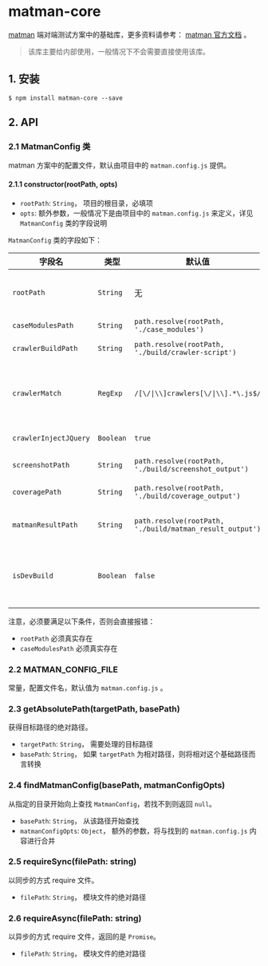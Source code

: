 # matman-core

[matman](https://github.com/matmanjs/matman) 端对端测试方案中的基础库，更多资料请参考： [matman 官方文档](https://matmanjs.github.io/matman/) 。

> 该库主要给内部使用，一般情况下不会需要直接使用该库。

## 1. 安装

```
$ npm install matman-core --save
```

## 2. API

### 2.1 MatmanConfig 类

matman 方案中的配置文件，默认由项目中的 `matman.config.js` 提供。

#### 2.1.1 constructor(rootPath, opts)

- `rootPath`: `String`， 项目的根目录，必填项
- `opts`: 额外参数，一般情况下是由项目中的 `matman.config.js` 来定义，详见 `MatmanConfig` 类的字段说明

`MatmanConfig` 类的字段如下：

| 字段名 | 类型 | 默认值 | 说明 |
| --- | --- | --- | --- |
| `rootPath` | `String` | 无 | matman 项目的根目录，一般情况是 `matman.config.js` 的目录 |
| `caseModulesPath` | `String` | `path.resolve(rootPath, './case_modules')` | 测试案例的根目录 |
| `crawlerBuildPath` | `String` | `path.resolve(rootPath, './build/crawler-script')` | 前端爬虫脚本构建之后的目录 |
| `crawlerMatch` | `RegExp` | <code>/[\\/&#124;\\\\]crawlers[\\/&#124;\\\\].*\\.js$/</code> | 用于匹配是否为前端爬虫脚本的正则表达式，默认识别 `crawlers` 文件夹下的js |
| `crawlerInjectJQuery` | `Boolean` | `true` | 前端爬虫脚本中是否注入jQuery |
| `screenshotPath` | `String` | `path.resolve(rootPath, './build/screenshot_output')` | 屏幕截图保存的路径 |
| `coveragePath` | `String` | `path.resolve(rootPath, './build/coverage_output')` | 测试覆盖率文件保存的路径 |
| `matmanResultPath` | `String` | `path.resolve(rootPath, './build/matman_result_output')` | `MatmanResult` 执行结果数据保存的路径 |
| `isDevBuild` | `Boolean` | `false` | 是否为开发模式，若值为 `true`，则构建之后的前端爬虫脚本可用于代码调试 |

注意，必须要满足以下条件，否则会直接报错：

- `rootPath` 必须真实存在
- `caseModulesPath` 必须真实存在

### 2.2 MATMAN_CONFIG_FILE

常量，配置文件名，默认值为 `matman.config.js` 。

### 2.3 getAbsolutePath(targetPath, basePath)

获得目标路径的绝对路径。

- `targetPath`: `String`， 需要处理的目标路径
- `basePath`: `String`， 如果 `targetPath` 为相对路径，则将相对这个基础路径而言转换

### 2.4 findMatmanConfig(basePath, matmanConfigOpts)

从指定的目录开始向上查找 `MatmanConfig`，若找不到则返回 `null`。

- `basePath`: `String`， 从该路径开始查找
- `matmanConfigOpts`: `Object`， 额外的参数，将与找到的 `matman.config.js` 内容进行合并

### 2.5 requireSync(filePath: string)

以同步的方式 require 文件。

- `filePath`: `String`， 模块文件的绝对路径

### 2.6 requireAsync(filePath: string)

以异步的方式 require 文件，返回的是 `Promise`。

- `filePath`: `String`， 模块文件的绝对路径